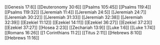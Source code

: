 [[Genesis 17:8]]
[[Deuteronomy 30:6]]
[[Psalms 105:45]]
[[Psalms 119:4]]
[[Psalms 119:32]]
[[Jeremiah 11:4]]
[[Jeremiah 24:5]]
[[Jeremiah 24:7]]
[[Jeremiah 30:22]]
[[Jeremiah 31:33]]
[[Jeremiah 32:38]]
[[Jeremiah 32:39]]
[[Ezekiel 11:12]]
[[Ezekiel 14:11]]
[[Ezekiel 36:27]]
[[Ezekiel 37:23]]
[[Ezekiel 37:27]]
[[Hosea 2:23]]
[[Zechariah 13:9]]
[[Luke 1:6]]
[[Luke 1:74]]
[[Romans 16:26]]
[[1 Corinthians 11:2]]
[[Titus 2:11]]
[[Hebrews 8:10]]
[[Hebrews 11:16]]

